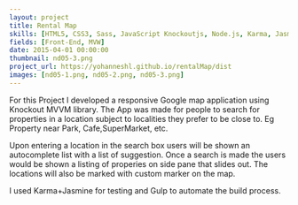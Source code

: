```yaml
---
layout: project
title: Rental Map
skills: [HTML5, CSS3, Sass, JavaScript Knockoutjs, Node.js, Karma, Jasmine, Gulp, Google Maps]
fields: [Front-End, MVW]
date: 2015-04-01 00:00:00
thumbnail: nd05-3.png
project_url: https://yohanneshl.github.io/rentalMap/dist
images: [nd05-1.png, nd05-2.png, nd05-3.png]
---
```




For this Project I developed a responsive Google map application using Knockout MVVM library. The App was made for people to search for properties in a location subject to localities they prefer to be close to. Eg Property near Park, Cafe,SuperMarket, etc.

Upon entering a location in the search box users will be shown an autocomplete list with a list of suggestion. Once a search is made the users would be shown a listing of properies on side pane that slides out. The locations will also be marked with custom marker on the map.

 I used Karma+Jasmine for testing and Gulp to automate the build process.
